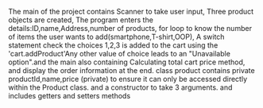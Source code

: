 The main of the project contains Scanner to take user input, Three product objects are created, The program enters the details:ID,name,Address,number of products, for loop to know the number of items the user wants to add(smartphone,T-shirt,OOP), A switch statement check the choices 1,2,3 is added to the cart using the 'cart.addProduct'Any other value of choice leads to an "Unavailable option".and the main also containing Calculating total cart price method, and display the order information at the end.
class product contains private productId,name,price (private) to ensure it can only be accessed directly within the Product class. and a constructor to take 3 arguments. and includes getters and setters methods
